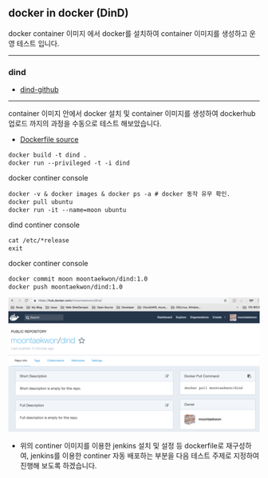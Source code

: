 ## docker in docker (DinD)
docker container 이미지 에서 docker를 설치하여 container 이미지를 생성하고 운영 테스트 입니다.

---
### dind 
- [dind-github](https://github.com/jpetazzo/dind)
---
container 이미지 안에서 docker 설치 및 container 이미지를 생성하여 dockerhub 업로드 까지의 과정을 수동으로 테스트 해보았습니다.
- [Dockerfile source](https://github.com/jpetazzo/dind/blob/master/Dockerfile)
```
docker build -t dind .
docker run --privileged -t -i dind
```
docker continer console
```
docker -v & docker images & docker ps -a # docker 동작 유무 확인.
docker pull ubuntu
docker run -it --name=moon ubuntu
```
dind continer console
```
cat /etc/*release
exit
```
docker continer console
```
docker commit moon moontaekwon/dind:1.0
docker push moontaekwon/dind:1.0
```
![dind-push](/docker_paas/images/dind-push.png)
* 위의 continer 이미지를 이용한 jenkins 설치 및 설정 등 dockerfile로 재구성하여, jenkins를 이용한 continer 자동 배포하는 부분을 다음 테스트 주제로 지정하여 진행해 보도록 하겠습니다.
